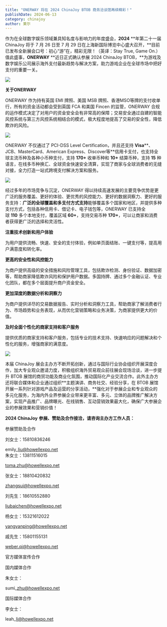 ```yaml
---
title: "ONERWAY 将在 2024 ChinaJoy BTOB 商务洽谈馆再续精彩！"
publishDate: 2024-06-13
category: chinajoy
author: 莱尔
---
```


作为在全球数字娱乐领域兼具知名度与影响力的年度盛会，**2024** **年第二十一届 ChinaJoy 将于 7 月 26 日至 7 月 29 日在上海新国际博览中心盛大召开，**目前已发布全新展会口号：初心“游”在，精彩无限！（英译：Stay True, Game On.）值此盛事，**ONERWAY** **近日正式确认参展 2024 ChinaJoy BTOB，**为游戏及数字娱乐公司展示海外支付最新趋势与解决方案，助力游戏企业在全球市场中把好支付的重要一关。

![](https://ec-net-1251389766.cos.ap-shanghai.myqcloud.com/wp-content/uploads/2024/06/20240613093057393.png)

**关于ONERWAY**

ONERWAY 作为持有英国 EMI 牌照、美国 MSB 牌照、香港MSO等牌的支付收单行，所有的资金活动都会受到英国 FCA 和美国 Fincen 的监管，ONERWAY 合规的运作模式决定了对用户的资金安全会有非常高的保障；交易安全通过自建的智能风控系统与第三方风控系统相结合的模式，极大程度地提高了交易的安全性，降低欺诈的风险。

![](https://ec-net-1251389766.cos.ap-shanghai.myqcloud.com/wp-content/uploads/2024/06/20240613093126680-994x1024.png)

ONERWAY 不仅通过了 PCI-DSS Level Certification，并且还支持 **Visa****、JCB、MasterCard、American Express、Discover等**信用卡支付，也支持全球主流币种及各种小币种支付，支持 **170+** 收单币种和 **10+** 结算币种，支持 **15** 种语言，在线多币种换汇、全球资金快速安全清算，实现了商家与全球消费者的无缝对接，全力打造一站式跨境支付解决方案和服务。

![](https://ec-net-1251389766.cos.ap-shanghai.myqcloud.com/wp-content/uploads/2024/06/20240613093136942-1024x854.png)

经过多年的市场竞争与沉淀，ONERWAY 得以持续高速发展的主要竞争优势是更广泛的服务覆盖、更好的体验、更优秀的风控能力、更好的数据洞察力、更好的服务支持：**广泛的全球覆盖和多支付方式支持**能够覆盖多个国家和地区，并提供多种支付方式，包括各种信用卡、借记卡、电子钱包等，ONERWAY 已支持全球 **110** 多个本地支付，覆盖区域 **60+**，支持交易币种 **170+**，可以让商家和消费者获得更广泛的选择和灵活性。

**注重技术创新和用户体验**

为用户提供流畅、快速、安全的支付体验，例如单页面结账、一键支付等，提高用户满意度和转化率。

**更高的安全性和风控能力**

为商户提供高级的安全措施和风险管理工具，包括欺诈检测、身份验证、数据加密等，帮助商家降低欺诈风险和保护用户数据。多国持牌、通过多个金融认证、专业化团队，都在多个层面提升商户资金安全。

**更加深度的数据分析和洞察力**

为商户提供详尽的交易数据报告、实时分析和洞察力工具，帮助商家了解消费者行为、市场趋势和业务表现，从而优化营销策略和业务决策，为商家提供更大的价值。

**及时全面个性化的商家支持和客户服务**

提供优质的商家支持和客户服务，包括专业的技术支持、快速响应的问题解决和个性化的服务，增强商家的满意度。

![](https://ec-net-1251389766.cos.ap-shanghai.myqcloud.com/wp-content/uploads/2024/06/20240613093144200.png)

本届 ChinaJoy 展会主办方不断开拓创新，通过与国际行业协会组织开展深度合作，加大专业观众邀请力度，积极组织海外贸易观众前往展会现场洽谈，进一步提升 BTOB 展馆的商贸功能及商业化氛围，推动国际化产业交流合作。此外主办方还将联合媒体和企业通过组织**主题演讲、商务社交、经验分享，在 BTOB 展馆开展一系列针对游戏产品及运营的分享活动，**强化对于参展企业和专业观众的多元化服务，为海内外业界参展企业带来更丰富、多元、立体的品牌推广解决方案，实现产品推广、品牌曝光、在线销售、互动营销效果最大化，确保广大参展企业的参展效果和营销价值！

**2024 ChinaJoy** **参展、赞助及合作接洽，请咨询主办方工作人员：**

  
参展赞助及合作

刘女士：15810836246

emily\_liu@howellexpo.net  
朱女士：13811516015

toma.zhu@howellexpo.net

张女士：18810420832

zhangsui@howellexpo.net

刘先生：18610552880

liubaichen@howellexpo.net

杨女士：15321612022

yangyanping@howellexpo.net

戚先生：15801155131

[weber.qi@howellexpo.net](mailto:weber.qi@howellexpo.net)

  
官方媒体宣传合作

国内媒体合作

朱女士：

sumi\_zhu@howellexpo.net

国际媒体合作

李女士：

leah\_li@howellexpo.net
